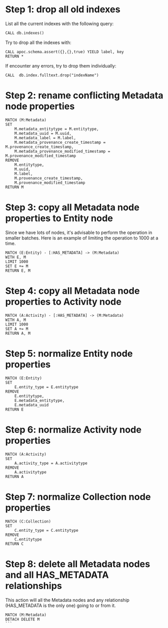 # Step 1: drop all old indexes

List all the current indexes with the following query:

````
CALL db.indexes()
````

Try to drop all the indexes with:

````
CALL apoc.schema.assert({},{},true) YIELD label, key 
RETURN *
````
If encounter any errors, try to drop them individually:

````
CALL  db.index.fulltext.drop("indexName")
````

# Step 2: rename conflicting Metadata node properties

````
MATCH (M:Metadata)
SET 
    M.metadata_entitytype = M.entitytype, 
    M.metadata_uuid = M.uuid, 
    M.metadata_label = M.label,
    M.metadata_provenance_create_timestamp = M.provenance_create_timestamp,
    M.metadata_provenance_modified_timestamp = M.provenance_modified_timestamp
REMOVE 
    M.entitytype, 
    M.uuid, 
    M.label, 
    M.provenance_create_timestamp, 
    M.provenance_modified_timestamp
RETURN M
````

# Step 3: copy all Metadata node properties to Entity node

Since we have lots of nodes, it's advisable to perform the operation in smaller batches. Here is an example of limiting the operation to 1000 at a time.

````
MATCH (E:Entity) - [:HAS_METADATA] -> (M:Metadata)
WITH E, M
LIMIT 1000
SET E += M
RETURN E, M
````

# Step 4: copy all Metadata node properties to Activity node

````
MATCH (A:Activity) - [:HAS_METADATA] -> (M:Metadata)
WITH A, M
LIMIT 1000
SET A += M
RETURN A, M
````

# Step 5: normalize Entity node properties

````
MATCH (E:Entity)
SET 
    E.entity_type = E.entitytype
REMOVE 
    E.entitytype,
    E.metadata_entitytype,
    E.metadata_uuid
RETURN E
````

# Step 6: normalize Activity node properties

````
MATCH (A:Activity)
SET 
    A.activity_type = A.activitytype
REMOVE 
    A.activitytype
RETURN A
````

# Step 7: normalize Collection node properties

````
MATCH (C:Collection)
SET 
    C.entity_type = C.entitytype
REMOVE 
    C.entitytype
RETURN C
````

# Step 8: delete all Metadata nodes and all HAS_METADATA relationships

This action will all the Metadata nodes and any relationship (HAS_METADATA is the only one) going to or from it.

````
MATCH (M:Metadata)
DETACH DELETE M
```
